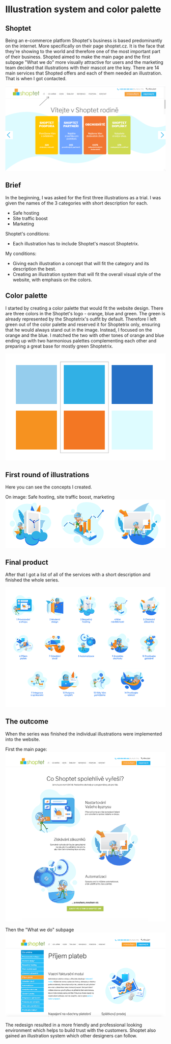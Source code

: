 # Illustration system and color palette

## Shoptet 

Being an e-commerce platform Shoptet's business is based predominantly on the internet. More specifically on their page shoptet.cz. It is the face that they're showing to the world and therefore one of the most important part of their business. Shopted aimed to make the main page and the first subpage "What we do" more visually attractive for users and the marketing team decided that illustrations with their mascot are the key. There are 14 main services that Shopted offers and each of them needed an illustration. That is when I got contacted.

![screenshot of a shoptet's website.](img/po.png)


## Brief

In the beginning, I was asked for the first three illustrations as a trial. I was given the names of the 3 categories with short description for each. 

  - Safe hosting
  - Site traffic boost
  - Marketing

Shoptet's conditions: 
  - Each illustration has to include Shoptet's mascot Shoptetrix. 

My conditions: 
  - Giving each illustration a concept that will fit the category and its description the best. 
  - Creating an illustration system that will fit the overall visual style of the website, with emphasis on the colors.  


## Color palette

I started by creating a color palette that would fit the website design. There are three colors in the Shoptet's logo - orange, blue and green. The green is already represented by the Shoptetrix's outfit by default. Therefore I left green out of the color palette and reserved it for Shoptetrix only, ensuring that he would always stand out in the image. Instead, I focused on the orange and the blue. I matched the two with other tones of orange and blue ending up with two harmonious palettes complementing each other and preparing a great base for mostly green Shoptetrix.

![color palette with oranges and blues.](img/paleta.png)

## First round of illustrations

Here you can see the concepts I created.

On image: Safe hosting, site traffic boost, marketing
![Shoptetrix handeling bussines.](img/firstround.png)

## Final product

After that I got a list of all of the services with a short description and finished the whole series.

![series of illustrations with Shoptetrix.](img/all.png)

## The outcome

When the series was finished the individual illustrations were implemented into the website.

First the main page:
![shoptet's main page screenshot.](img/mainpage.png)

Then the "What we do" subpage
![shoptet's main page screenshot.](img/subpage.png)

The redesign resulted in a more friendly and professional looking environment which helps to build trust with the customers. Shoptet also gained an illustration system which other designers can follow.







